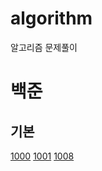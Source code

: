 # algorithm
알고리즘 문제풀이

# 백준
## 기본
[1000](https://github.com/ki-hyun-Jang/algorithm/blob/main/baekjoon/bronze/1000.java)
[1001](https://github.com/ki-hyun-Jang/algorithm/blob/main/baekjoon/bronze/1001.java)
[1008](https://github.com/ki-hyun-Jang/algorithm/blob/main/baekjoon/bronze/1008.java)